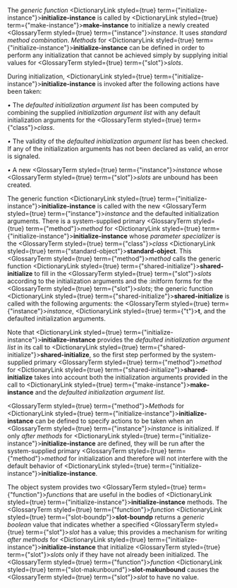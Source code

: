  



The *generic function* <DictionaryLink styled={true} term={"initialize-instance"}><b>initialize-instance</b></DictionaryLink> is called by <DictionaryLink styled={true} term={"make-instance"}><b>make-instance</b></DictionaryLink> to initialize a newly created <GlossaryTerm styled={true} term={"instance"}><i>instance</i></GlossaryTerm>. It uses *standard method combination*. *Methods* for <DictionaryLink styled={true} term={"initialize-instance"}><b>initialize-instance</b></DictionaryLink> can be defined in order to perform any initialization that cannot be achieved simply by supplying initial values for <GlossaryTerm styled={true} term={"slot"}><i>slots</i></GlossaryTerm>. 



During initialization, <DictionaryLink styled={true} term={"initialize-instance"}><b>initialize-instance</b></DictionaryLink> is invoked after the following actions have been taken: 



 



 



*•* The *defaulted initialization argument list* has been computed by combining the supplied *initialization argument list* with any default initialization arguments for the <GlossaryTerm styled={true} term={"class"}><i>class</i></GlossaryTerm>. 



*•* The validity of the *defaulted initialization argument list* has been checked. If any of the initialization arguments has not been declared as valid, an error is signaled. 



*•* A new <GlossaryTerm styled={true} term={"instance"}><i>instance</i></GlossaryTerm> whose <GlossaryTerm styled={true} term={"slot"}><i>slots</i></GlossaryTerm> are unbound has been created. 



The generic function <DictionaryLink styled={true} term={"initialize-instance"}><b>initialize-instance</b></DictionaryLink> is called with the new <GlossaryTerm styled={true} term={"instance"}><i>instance</i></GlossaryTerm> and the defaulted initialization arguments. There is a system-supplied primary <GlossaryTerm styled={true} term={"method"}><i>method</i></GlossaryTerm> for <DictionaryLink styled={true} term={"initialize-instance"}><b>initialize-instance</b></DictionaryLink> whose *parameter specializer* is the <GlossaryTerm styled={true} term={"class"}><i>class</i></GlossaryTerm> <DictionaryLink styled={true} term={"standard-object"}><b>standard-object</b></DictionaryLink>. This <GlossaryTerm styled={true} term={"method"}><i>method</i></GlossaryTerm> calls the generic function <DictionaryLink styled={true} term={"shared-initialize"}><b>shared-initialize</b></DictionaryLink> to fill in the <GlossaryTerm styled={true} term={"slot"}><i>slots</i></GlossaryTerm> according to the initialization arguments and the :initform forms for the <GlossaryTerm styled={true} term={"slot"}><i>slots</i></GlossaryTerm>; the generic function <DictionaryLink styled={true} term={"shared-initialize"}><b>shared-initialize</b></DictionaryLink> is called with the following arguments: the <GlossaryTerm styled={true} term={"instance"}><i>instance</i></GlossaryTerm>, <DictionaryLink styled={true} term={"t"}><b>t</b></DictionaryLink>, and the defaulted initialization arguments. 



Note that <DictionaryLink styled={true} term={"initialize-instance"}><b>initialize-instance</b></DictionaryLink> provides the *defaulted initialization argument list* in its call to <DictionaryLink styled={true} term={"shared-initialize"}><b>shared-initialize</b></DictionaryLink>, so the first step performed by the system-supplied primary <GlossaryTerm styled={true} term={"method"}><i>method</i></GlossaryTerm> for <DictionaryLink styled={true} term={"shared-initialize"}><b>shared-initialize</b></DictionaryLink> takes into account both the initialization arguments provided in the call to <DictionaryLink styled={true} term={"make-instance"}><b>make-instance</b></DictionaryLink> and the *defaulted initialization argument list*. 



<GlossaryTerm styled={true} term={"method"}><i>Methods</i></GlossaryTerm> for <DictionaryLink styled={true} term={"initialize-instance"}><b>initialize-instance</b></DictionaryLink> can be defined to specify actions to be taken when an <GlossaryTerm styled={true} term={"instance"}><i>instance</i></GlossaryTerm> is initialized. If only *after methods* for <DictionaryLink styled={true} term={"initialize-instance"}><b>initialize-instance</b></DictionaryLink> are defined, they will be run after the system-supplied primary <GlossaryTerm styled={true} term={"method"}><i>method</i></GlossaryTerm> for initialization and therefore will not interfere with the default behavior of <DictionaryLink styled={true} term={"initialize-instance"}><b>initialize-instance</b></DictionaryLink>. 



The object system provides two <GlossaryTerm styled={true} term={"function"}><i>functions</i></GlossaryTerm> that are useful in the bodies of <DictionaryLink styled={true} term={"initialize-instance"}><b>initialize-instance</b></DictionaryLink> methods. The <GlossaryTerm styled={true} term={"function"}><i>function</i></GlossaryTerm> <DictionaryLink styled={true} term={"slot-boundp"}><b>slot-boundp</b></DictionaryLink> returns a *generic boolean* value that indicates whether a specified <GlossaryTerm styled={true} term={"slot"}><i>slot</i></GlossaryTerm> has a value; this provides a mechanism for writing *after methods* for <DictionaryLink styled={true} term={"initialize-instance"}><b>initialize-instance</b></DictionaryLink> that initialize <GlossaryTerm styled={true} term={"slot"}><i>slots</i></GlossaryTerm> only if they have not already been initialized. The <GlossaryTerm styled={true} term={"function"}><i>function</i></GlossaryTerm> <DictionaryLink styled={true} term={"slot-makunbound"}><b>slot-makunbound</b></DictionaryLink> causes the <GlossaryTerm styled={true} term={"slot"}><i>slot</i></GlossaryTerm> to have no value. 



